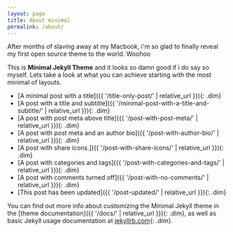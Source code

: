 ```yaml
---
layout: page
title: About minimal
permalink: /about/
---
```


After months of slaving away at my Macbook, i'm so glad to finally reveal my first open source theme to the world. Woohoo

This is <b>Minimal Jekyll Theme</b> and it looks so damn good if i do say so myself.
Lets take a look at what you can achieve starting with the most minimal of layouts.
- [A minimal post with a title]({{ '/title-only-post/' | relative_url }}){: .dim}
- [A post with a title and subtitle]({{ '/minimal-post-with-a-title-and-subtitle/' | relative_url }}){: .dim}
- [A post with post meta above title]({{ '/post-with-post-meta/' | relative_url }}){: .dim}
- [A post with post meta and an author bio]({{ '/post-with-author-bio/' | relative_url }}){: .dim}
- [A post with share icons.]({{ '/post-with-share-icons/' | relative_url }}){: .dim}
- [A post with categories and tags]({{ '/post-with-categories-and-tags/' | relative_url }}){: .dim}
- [A post with comments turned off]({{ '/post-with-no-comments/' | relative_url }}){: .dim}
- [This post has been updated]({{ '/post-updated/' | relative_url }}){: .dim}

You can find out more info about customizing the Minimal Jekyll theme in the [theme documentation]({{ '/docs/' | relative_url }}){: .dim}, as well as basic Jekyll usage documentation at [jekyllrb.com](http://jekyllrb.com/){: .dim}.


